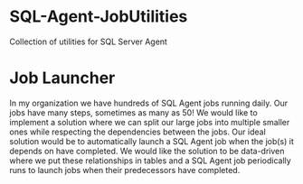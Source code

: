 # SQL-Agent-JobUtilities
Collection of utilities for SQL Server Agent

# Job Launcher
In my organization we have hundreds of SQL Agent jobs running daily. Our jobs have many steps, sometimes as many as 50! We would like to implement a solution where we can split our large jobs into multiple smaller ones while respecting the dependencies between the jobs. Our ideal solution would be to automatically launch a SQL Agent job when the job(s) it depends on have completed. We would like the solution to be data-driven where we put these relationships in tables and a SQL Agent job periodically runs to launch jobs when their predecessors have completed.
